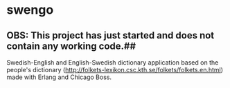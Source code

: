 swengo
======

## OBS: This project has just started and does not contain any working code.##

Swedish-English and English-Swedish dictionary application based on the people&#39;s dictionary (http://folkets-lexikon.csc.kth.se/folkets/folkets.en.html) made with Erlang and Chicago Boss.
